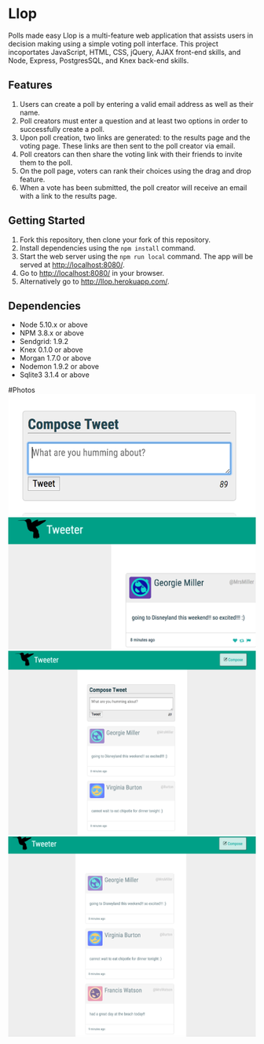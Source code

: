 # Llop
Polls made easy
Llop is a multi-feature web application that assists users in decision making using a simple voting poll interface. This project incoportates JavaScript, HTML, CSS, jQuery, AJAX front-end skills, and Node, Express, PostgresSQL, and Knex back-end skills. 

## Features
1. Users can create a poll by entering a valid email address as well as their name.
2. Poll creators must enter a question and at least two options in order to successfully create a poll.
3. Upon poll creation, two links are generated: to the results page and the voting page. These links are then sent to the poll creator via email.
4. Poll creators can then share the voting link with their friends to invite them to the poll.
5. On the poll page, voters can rank their choices using the drag and drop feature.
6. When a vote has been submitted, the poll creator will receive an email with a link to the results page.

## Getting Started 
1. Fork this repository, then clone your fork of this repository.
2. Install dependencies using the `npm install` command.
3. Start the web server using the `npm run local` command. The app will be served at <http://localhost:8080/>.
4. Go to <http://localhost:8080/> in your browser.
5. Alternatively go to <http://llop.herokuapp.com/>.

## Dependencies
- Node 5.10.x or above
- NPM 3.8.x or above
- Sendgrid: 1.9.2 
- Knex 0.1.0 or above
- Morgan 1.7.0 or above
- Nodemon 1.9.2 or above
- Sqlite3 3.1.4 or above

#Photos
![Compose box](https://github.com/caitlinquon/tweetr/blob/master/docs/compose-box.png)
![Hovering](https://github.com/caitlinquon/tweetr/blob/master/docs/hovering.png)
![With Compose Box](https://github.com/caitlinquon/tweetr/blob/master/docs/with-compose-box.png)
![Without Compose Box](https://github.com/caitlinquon/tweetr/blob/master/docs/without-compose-box.png)